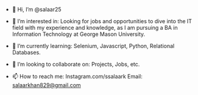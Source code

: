 - 👋 Hi, I’m @salaar25

- 👀 I’m interested in:
  Looking for jobs and opportunities to dive into the IT field with my experience and knowledge, as I am pursuing a BA in Information Technology at George Mason University.

- 🌱 I’m currently learning:
 Selenium, Javascript, Python, Relational Databases.

- 💞️ I’m looking to collaborate on:
  Projects, Jobs, etc.

- 📫 How to reach me:
  Instagram.com/ssalaark
  Email: salaarkhan829@gmail.com

<!---
salaar25/salaar25 is a ✨ special ✨ repository because its `README.md` (this file) appears on your GitHub profile.
You can click the Preview link to take a look at your changes.
--->
